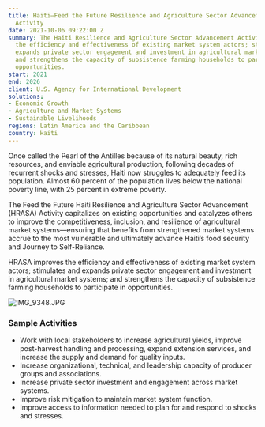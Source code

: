 ```yaml
---
title: Haiti—Feed the Future Resilience and Agriculture Sector Advancement (HRASA)
  Activity
date: 2021-10-06 09:22:00 Z
summary: The Haiti Resilience and Agriculture Sector Advancement Activity improves
  the efficiency and effectiveness of existing market system actors; stimulates and
  expands private sector engagement and investment in agricultural market systems;
  and strengthens the capacity of subsistence farming households to participate in
  opportunities.
start: 2021
end: 2026
client: U.S. Agency for International Development
solutions:
- Economic Growth
- Agriculture and Market Systems
- Sustainable Livelihoods
regions: Latin America and the Caribbean
country: Haiti
---
```


Once called the Pearl of the Antilles because of its natural beauty, rich resources, and enviable agricultural production, following decades of recurrent shocks and stresses, Haiti now struggles to adequately feed its population. Almost 60 percent of the population lives below the national poverty line, with 25 percent in extreme poverty. 

The Feed the Future Haiti Resilience and Agriculture Sector Advancement (HRASA) Activity capitalizes on existing opportunities and catalyzes others to improve the competitiveness, inclusion, and resilience of agricultural market systems—ensuring that benefits from strengthened market systems accrue to the most vulnerable and ultimately advance Haiti’s food security and Journey to Self-Reliance.  
 
HRASA improves the efficiency and effectiveness of existing market system actors; stimulates and expands private sector engagement and investment in agricultural market systems; and strengthens the capacity of subsistence farming households to participate in opportunities.

![IMG_9348.JPG](/uploads/IMG_9348.JPG)

### Sample Activities

* Work with local stakeholders to increase agricultural yields, improve post-harvest handling and processing, expand extension services, and increase the supply and demand for quality inputs. 
* Increase organizational, technical, and leadership capacity of producer groups and associations.
* Increase private sector investment and engagement across market systems.
* Improve risk mitigation to maintain market system function. 
* Improve access to information needed to plan for and respond to shocks and stresses.